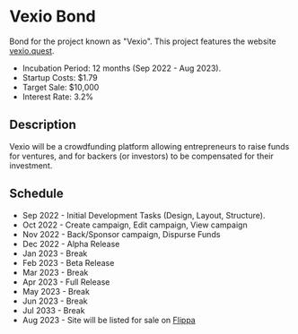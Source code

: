 # Vexio Bond
Bond for the project known as "Vexio". This project features the website [vexio.quest](https://vexio.quest/).

- Incubation Period: 12 months (Sep 2022 - Aug 2023).
- Startup Costs: $1.79
- Target Sale: $10,000
- Interest Rate: 3.2%

## Description
Vexio will be a crowdfunding platform allowing entrepreneurs to raise funds for ventures, and for backers (or investors) to be compensated for their investment.

## Schedule
* Sep 2022 - Initial Development Tasks (Design, Layout, Structure).
* Oct 2022 - Create campaign, Edit campaign, View campaign
* Nov 2022 - Back/Sponsor campaign, Dispurse Funds
* Dec 2022 - Alpha Release
* Jan 2023 - Break
* Feb 2023 - Beta Release
* Mar 2023 - Break
* Apr 2023 - Full Release
* May 2023 - Break
* Jun 2023 - Break
* Jul 2033 - Break
* Aug 2023 - Site will be listed for sale on [Flippa](https://flippa.com/)